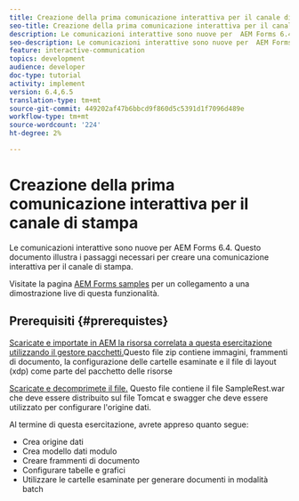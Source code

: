 ```yaml
---
title: Creazione della prima comunicazione interattiva per il canale di stampa
seo-title: Creazione della prima comunicazione interattiva per il canale di stampa
description: Le comunicazioni interattive sono nuove per  AEM Forms 6.4. Questo documento illustra i passaggi necessari per creare una comunicazione interattiva per il canale di stampa.
seo-description: Le comunicazioni interattive sono nuove per  AEM Forms 6.4. Questo documento illustra i passaggi necessari per creare una comunicazione interattiva per il canale di stampa.
feature: interactive-communication
topics: development
audience: developer
doc-type: tutorial
activity: implement
version: 6.4,6.5
translation-type: tm+mt
source-git-commit: 449202af47b6bbcd9f860d5c5391d1f7096d489e
workflow-type: tm+mt
source-wordcount: '224'
ht-degree: 2%

---
```



# Creazione della prima comunicazione interattiva per il canale di stampa

Le comunicazioni interattive sono nuove per  AEM Forms 6.4. Questo documento illustra i passaggi necessari per creare una comunicazione interattiva per il canale di stampa.

Visitate la pagina [ AEM Forms samples](https://forms.enablementadobe.com/content/samples/samples.html?query=0) per un collegamento a una dimostrazione live di questa funzionalità.

## Prerequisiti {#prerequistes}

[Scaricate e importate in AEM la risorsa correlata a questa esercitazione utilizzando il gestore pacchetti.](assets/gettingstartedassets.zip)Questo file zip contiene immagini, frammenti di documento, la configurazione delle cartelle esaminate e il file di layout (xdp) come parte del pacchetto delle risorse

[Scaricate e decomprimete il file.](assets/warfileandswaggerfile.zip) Questo file contiene il file SampleRest.war che deve essere distribuito sul file Tomcat e swagger che deve essere utilizzato per configurare l&#39;origine dati.

Al termine di questa esercitazione, avrete appreso quanto segue:

* Crea origine dati
* Crea modello dati modulo
* Creare frammenti di documento
* Configurare tabelle e grafici
* Utilizzare le cartelle esaminate per generare documenti in modalità batch


